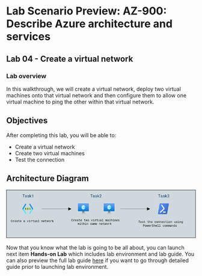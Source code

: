 # Lab Scenario Preview: AZ-900: Describe Azure architecture and services 

## Lab 04 - Create a virtual network

### Lab overview

In this walkthrough, we will create a virtual network, deploy two virtual machines onto that virtual network and then configure them to allow one virtual machine to ping the other within that virtual network.

## Objectives

After completing this lab, you will be able to:

- Create a virtual network
- Create two virtual machines
- Test the connection

## Architecture Diagram

![](../images/az900lab04.PNG)

Now that you know what the lab is going to be all about, you can launch next item **Hands-on Lab** which includes lab environment and lab guide. You can also preview the full lab guide [here](https://experience.cloudlabs.ai/#/labguidepreview/a3e01def-c63c-47d6-85e9-0f06d6204bce) if you want to go through detailed guide prior to launching lab environment.
